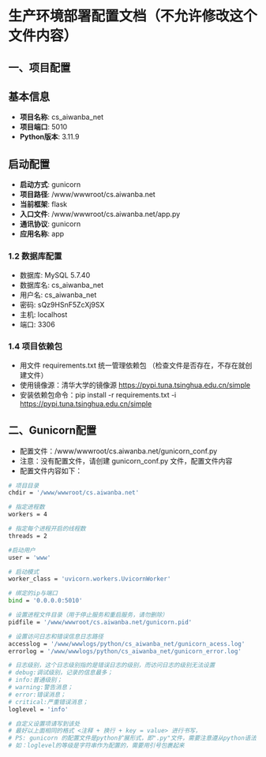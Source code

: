 # 生产环境部署配置文档（不允许修改这个文件内容）

## 一、项目配置

## 基本信息
- **项目名称**: cs_aiwanba_net
- **项目端口**: 5010
- **Python版本**: 3.11.9

## 启动配置
- **启动方式**: gunicorn
- **项目路径**: /www/wwwroot/cs.aiwanba.net
- **当前框架**: flask
- **入口文件**: /www/wwwroot/cs.aiwanba.net/app.py
- **通讯协议**: gunicorn
- **应用名称**: app

### 1.2 数据库配置
- 数据库: MySQL 5.7.40
- 数据库名: cs_aiwanba_net
- 用户名: cs_aiwanba_net
- 密码: sQz9HSnF5ZcXj9SX
- 主机: localhost
- 端口: 3306



### 1.4 项目依赖包
- 用文件 requirements.txt 统一管理依赖包 （检查文件是否存在，不存在就创建文件）
- 使用镜像源：清华大学的镜像源 https://pypi.tuna.tsinghua.edu.cn/simple
- 安装依赖包命令：pip install -r requirements.txt -i https://pypi.tuna.tsinghua.edu.cn/simple


## 二、Gunicorn配置
- 配置文件：/www/wwwroot/cs.aiwanba.net/gunicorn_conf.py
- 注意：没有配置文件，请创建 gunicorn_conf.py 文件，配置文件内容
- 配置文件内容如下：
```bash
# 项目目录
chdir = '/www/wwwroot/cs.aiwanba.net'

# 指定进程数
workers = 4

# 指定每个进程开启的线程数
threads = 2

#启动用户
user = 'www'

# 启动模式
worker_class = 'uvicorn.workers.UvicornWorker'

# 绑定的ip与端口
bind = '0.0.0.0:5010' 

# 设置进程文件目录（用于停止服务和重启服务，请勿删除）
pidfile = '/www/wwwroot/cs.aiwanba.net/gunicorn.pid'

# 设置访问日志和错误信息日志路径
accesslog = '/www/wwwlogs/python/cs_aiwanba_net/gunicorn_acess.log'
errorlog = '/www/wwwlogs/python/cs_aiwanba_net/gunicorn_error.log'

# 日志级别，这个日志级别指的是错误日志的级别，而访问日志的级别无法设置
# debug:调试级别，记录的信息最多；
# info:普通级别；
# warning:警告消息；
# error:错误消息；
# critical:严重错误消息；
loglevel = 'info' 

# 自定义设置项请写到该处
# 最好以上面相同的格式 <注释 + 换行 + key = value> 进行书写， 
# PS: gunicorn 的配置文件是python扩展形式，即".py"文件，需要注意遵从python语法，
# 如：loglevel的等级是字符串作为配置的，需要用引号包裹起来
```

